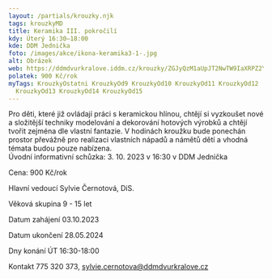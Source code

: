 ```yaml
---
layout: /partials/krouzky.njk
tags: krouzkyMD
title: Keramika III. pokročilí
kdy: Úterý 16:30–18:00
kde: DDM Jednička
foto: /images/akce/ikona-keramika3-1-.jpg
alt: Obrázek
web: https://ddmdvurkralove.iddm.cz/krouzky/ZGJyQzM1aUpJT2NwTW9IaXRPZ2Y2c0dRb0FxZERwUmpYR0JSRkZ3Ulhucz0=
polatek: 900 Kč/rok
myTags: KrouzkyOstatni KrouzkyOd9 KrouzkyOd10 KrouzkyOd11 KrouzkyOd12
  KrouzkyOd13 KrouzkyOd14 KrouzkyOd15
---
```

Pro děti, které již ovládají práci s keramickou hlínou, chtějí si vyzkoušet nové a složitější techniky modelování a dekorování hotových výrobků a chtějí tvořit zejména dle vlastní fantazie. V hodinách kroužku bude ponechán prostor převážně pro realizaci vlastních nápadů a námětů dětí a vhodná témata budou pouze nabízena.\
Úvodní informativní schůzka: 3. 10. 2023 v 16:30 v DDM Jednička

Cena: 900 Kč/rok

Hlavní vedoucí Sylvie Černotová, DiS.

Věková skupina 9 - 15 let

Datum zahájení 03.10.2023

Datum ukončení 28.05.2024 

Dny konání ÚT 16:30-18:00

Kontakt 775 320 373, sylvie.cernotova@ddmdvurkralove.cz